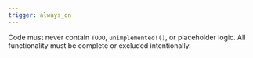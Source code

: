 ```yaml
---
trigger: always_on
---
```


Code must never contain `TODO`, `unimplemented!()`, or placeholder logic. All functionality must be complete or excluded intentionally.
